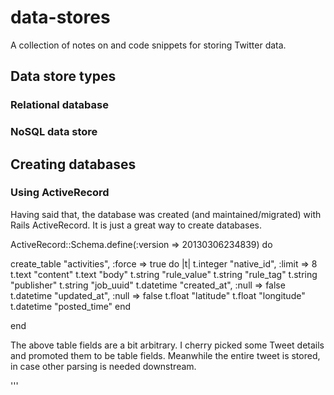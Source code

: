 # data-stores
A collection of notes on and code snippets for storing Twitter data.



## Data store types

### Relational database


### NoSQL data store






## Creating databases 

### Using ActiveRecord

Having said that, the database was created (and maintained/migrated) with Rails ActiveRecord.
It is just a great way to create databases.

ActiveRecord::Schema.define(:version => 20130306234839) do

  create_table "activities", :force => true do |t|
    t.integer  "native_id",   :limit => 8
    t.text     "content"
    t.text     "body"
    t.string   "rule_value"
    t.string   "rule_tag"
    t.string   "publisher"
    t.string   "job_uuid"
    t.datetime "created_at",               :null => false
    t.datetime "updated_at",               :null => false
    t.float    "latitude"
    t.float    "longitude"
    t.datetime "posted_time"
  end

end

The above table fields are a bit arbitrary.  I cherry picked some Tweet details and promoted them to be table fields.
Meanwhile the entire tweet is stored, in case other parsing is needed downstream.

'''
